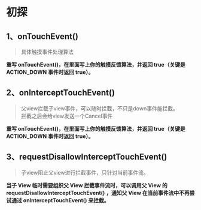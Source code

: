 # 初探
## 1、onTouchEvent()
> 具体触摸事件处理算法

**重写 onTouchEvent()，在里面写上你的触摸反馈算法，并返回 true（关键是 ACTION_DOWN 事件时返回 true）。**
## 2、onInterceptTouchEvent()
> 父view拦截子view事件，可以随时拦截，不只是down事件能拦截。   
> 拦截之后会给view发送一个Cancel事件   

**重写 onTouchEvent()，在里面写上你的触摸反馈算法，并返回 true（关键是 ACTION_DOWN 事件时返回 true）。**
## 3、requestDisallowInterceptTouchEvent()
> 子view阻止父view进行拦截事件，只针对当前事件流。

**当子 View 临时需要组织父 View 拦截事件流时，可以调用父 View 的 requestDisallowInterceptTouchEvent() ，通知父 View 在当前事件流中不再尝试通过 onInterceptTouchEvent() 来拦截。**
